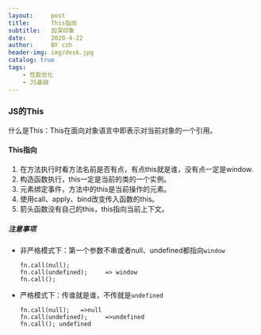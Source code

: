 ```yaml
---
layout:     post
title:      This指向 
subtitle:   加深印象
date:       2020-4-22
author:     BY czh
header-img: img/desk.jpg
catalog: true
tags:
    - 性能优化
    - JS基础
---
```


### JS的This

什么是This：This在面向对象语言中即表示对当前对象的一个引用。

#### This指向

1. 在方法执行时看方法名前是否有点，有点this就是谁，没有点一定是window.
1. 构造函数执行，this一定是当前的类的一个实例。
1. 元素绑定事件，方法中的this是当前操作的元素。
1. 使用call、apply、bind改变传入函数的this。
1. 箭头函数没有自己的this，this指向当前上下文。

##### 注意事项

* 非严格模式下：第一个参数不串或者null、undefined都指向`window`

	```
	fn.call(null);
	fn.call(undefined);     => window
	fn.call();
	```
	
* 严格模式下：传谁就是谁，不传就是`undefined`

	```
	fn.call(null);   =>null
	fn.call(undefined);     =>undefined
	fn.call(); undefined
	```

